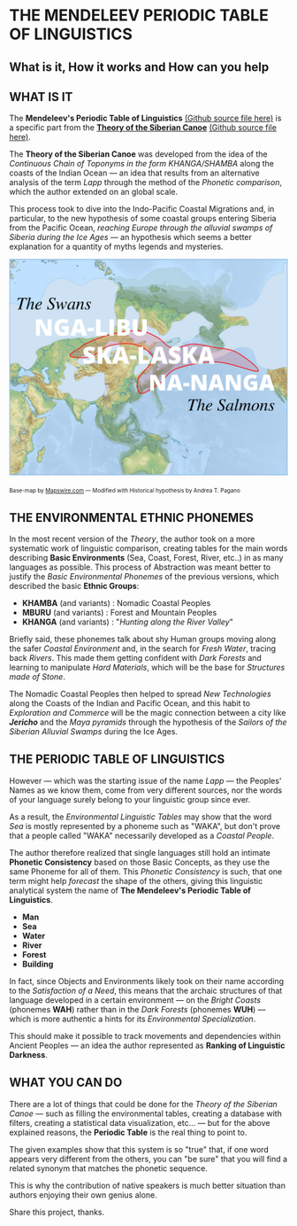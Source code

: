 # THE MENDELEEV PERIODIC TABLE OF LINGUISTICS
## What is it, How it works and How can you help

## WHAT IS IT

The **Mendeleev's Periodic Table of Linguistics** [(Github source file here)](https://github.com/siberia3/periodic-table-of-linguistics/blob/main/The-Mendeleev-Periodic-Table-of-Linguistics.html) is a specific part from the [**Theory of the Siberian Canoe**](https://pagano-arte.blogspot.com/2020/08/theory-of-siberian-canoe.html) [(Github source file here)](https://github.com/siberia3/periodic-table-of-linguistics/blob/main/Theory-of-the-Siberian-Canoe.html). 

The **Theory of the Siberian Canoe** was developed from the idea of the *Continuous Chain of Toponyms in the form KHANGA/SHAMBA* along the coasts of the Indian Ocean — an idea that results from an alternative analysis of the term *Lapp* through the method of the *Phonetic comparison*, which the author extended on an global scale.  

This process took to dive into the Indo-Pacific Coastal Migrations and, in particular, to the new hypothesis of some coastal groups entering Siberia from the Pacific Ocean, *reaching Europe through the alluvial swamps of Siberia during the Ice Ages* — an hypothesis which seems a better explanation for a quantity of myths legends and mysteries. 


![Image of the Civilization of Ice and Swamps Sailors](https://github.com/siberia3/periodic-table-of-linguistics/blob/main/SHA-LIBU%20-%20The%20Salmons.png)

<font size="1"> Base-map by [Mapswire.com](https://www.mapswire.com) — Modified with Historical hypothesis by Andrea T. Pagano</font>
	


## THE ENVIRONMENTAL ETHNIC PHONEMES

In the most recent version of the *Theory*, the author took on a more systematic work of linguistic comparison, creating tables for the main words describing **Basic Environments** (Sea, Coast, Forest, River, etc..) in as many languages as possible. This process of Abstraction was meant better to justify the *Basic Environmental Phonemes* of the previous versions, which described the basic **Ethnic Groups**: 

- **KHAMBA** (and variants) : Nomadic Coastal Peoples 
- **MBURU** (and variants) : Forest and Mountain Peoples
- **KHANGA** (and variants) : "*Hunting along the River Valley*" 

Briefly said, these phonemes talk about shy Human groups moving along the safer *Coastal Environment* and, in the search for *Fresh Water*, tracing back *Rivers*. This made them getting confident with *Dark Forests* and learning to manipulate *Hard Materials*, which will be the base for *Structures made of Stone*. 

The Nomadic Coastal Peoples then helped to spread *New Technologies* along the Coasts of the Indian and Pacific Ocean, and this habit to *Exploration and Commerce* will be the magic connection between a city like **_Jericho_** and the *Maya pyramids* through the hypothesis of the *Sailors of the Siberian Alluvial Swamps* during the Ice Ages. 


## THE PERIODIC TABLE OF LINGUISTICS

However — which was the starting issue of the name *Lapp* — the Peoples' Names as we know them, come from very different sources, nor the words of your language surely belong to your linguistic group since ever. 

As a result, the *Environmental Linguistic Tables* may show that the word *Sea* is mostly represented by a phoneme such as "WAKA", but don't prove that a people called "WAKA" necessarily developed as a *Coastal People*.

The author therefore realized that single languages still hold an intimate **Phonetic Consistency** based on those Basic Concepts, as they use the same Phoneme for all of them. This *Phonetic Consistency* is such, that one term might help *forecast* the shape of the others, giving this linguistic analytical system the name of **The Mendeleev's Periodic Table of Linguistics**.

* **Man**
* **Sea**
* **Water**
* **River**
* **Forest**
* **Building**

In fact, since Objects and Environments likely took on their name according to the *Satisfaction of a Need*, this means that the archaic structures of that language developed in a certain environment — on the *Bright Coasts* (phonemes **WAH**) rather than in the *Dark Forests* (phonemes **WUH**) — which is more authentic a hints for its *Environmental Specialization*. 

This should make it possible to track movements and dependencies within Ancient Peoples — an idea the author represented as **Ranking of Linguistic Darkness**.


## WHAT YOU CAN DO

There are a lot of things that could be done for the *Theory of the Siberian Canoe* — such as filling the environmental tables, creating a database with filters, creating a statistical data visualization, etc... — but for the above explained reasons, the **Periodic Table** is the real thing to point to.

The given examples show that this system is so "true" that, if one word appears very different from the others, you can "be sure" that you will find a related synonym that matches the phonetic sequence. 

This is why the contribution of native speakers is much better situation than authors enjoying their own genius alone. 

Share this project, thanks.
